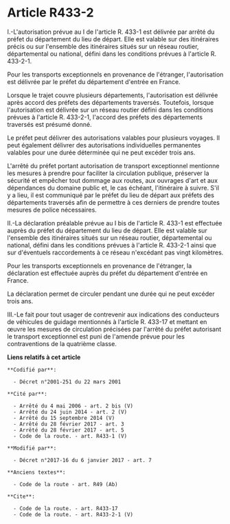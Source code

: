 # Article R433-2

I.-L'autorisation prévue au I de l'article R. 433-1 est délivrée par arrêté du préfet du département du lieu de départ. Elle
est valable sur des itinéraires précis ou sur l'ensemble des itinéraires situés sur un réseau routier, départemental ou
national, défini dans les conditions prévues à l'article R. 433-2-1. 

Pour les transports exceptionnels en provenance de l'étranger, l'autorisation est délivrée par le préfet du département
d'entrée en France. 

Lorsque le trajet couvre plusieurs départements, l'autorisation est délivrée après accord des préfets des départements
traversés. Toutefois, lorsque l'autorisation est délivrée sur un réseau routier défini dans les conditions prévues à
l'article R. 433-2-1, l'accord des préfets des départements traversés est présumé donné. 

Le préfet peut délivrer des autorisations valables pour plusieurs voyages. Il peut également délivrer des autorisations
individuelles permanentes valables pour une durée déterminée qui ne peut excéder trois ans. 

L'arrêté du préfet portant autorisation de transport exceptionnel mentionne les mesures à prendre pour faciliter la
circulation publique, préserver la sécurité et empêcher tout dommage aux routes, aux ouvrages d'art et aux dépendances du
domaine public et, le cas échéant, l'itinéraire à suivre. S'il y a lieu, il est communiqué par le préfet du lieu de départ
aux préfets des départements traversés afin de permettre à ces derniers de prendre toutes mesures de police nécessaires. 

II.-La déclaration préalable prévue au I bis de l'article R. 433-1 est effectuée auprès du préfet du département du lieu de
départ. Elle est valable sur l'ensemble des itinéraires situés sur un réseau routier, départemental ou national, défini dans
les conditions prévues à l'article R. 433-2-1 ainsi que sur d'éventuels raccordements à ce réseau n'excédant pas vingt
kilomètres. 

Pour les transports exceptionnels en provenance de l'étranger, la déclaration est effectuée auprès du préfet du département
d'entrée en France. 

La déclaration permet de circuler pendant une durée qui ne peut excéder trois ans. 

III.-Le fait pour tout usager de contrevenir aux indications des conducteurs de véhicules de guidage mentionnés à l'article
R. 433-17 et mettant en œuvre les mesures de circulation précisées par l'arrêté du préfet autorisant le transport
exceptionnel est puni de l'amende prévue pour les contraventions de la quatrième classe.

**Liens relatifs à cet article**

	**Codifié par**:

	  - Décret n°2001-251 du 22 mars 2001

	**Cité par**:

	  - Arrêté du 4 mai 2006 - art. 2 bis (V)
	  - Arrêté du 24 juin 2014 - art. 2 (V)
	  - Arrêté du 15 septembre 2014 (V)
	  - Arrêté du 28 février 2017 - art. 3
	  - Arrêté du 28 février 2017 - art. 5
	  - Code de la route. - art. R433-1 (V)

	**Modifié par**:

	  - Décret n°2017-16 du 6 janvier 2017 - art. 7

	**Anciens textes**:

	  - Code de la route - art. R49 (Ab)

	**Cite**:

	  - Code de la route. - art. R433-17
	  - Code de la route. - art. R433-2-1 (V)
